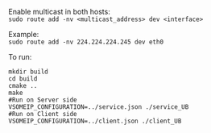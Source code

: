 
Enable multicast in both hosts:  
```sudo route add -nv <multicast_address> dev <interface>  ```

Example:   
```sudo route add -nv 224.224.224.245 dev eth0```


To run:  
```
mkdir build    
cd build 
cmake ..  
make
#Run on Server side 
VSOMEIP_CONFIGURATION=../service.json ./service_UB  
#Run on Client side
VSOMEIP_CONFIGURATION=../client.json ./client_UB
```
